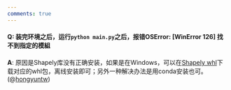 ```yaml
---
comments: true
---
```


#### Q: 装完环境之后，运行`python main.py`之后，报错**OSError: [WinError 126] 找不到指定的模組**

**A**: 原因是Shapely库没有正确安装，如果是在Windows，可以在[Shapely whl](https://www.lfd.uci.edu/~gohlke/pythonlibs/#shapely)下载对应的whl包，离线安装即可；另外一种解决办法是用conda安装也可。(@[hongyuntw](https://github.com/hongyuntw))
